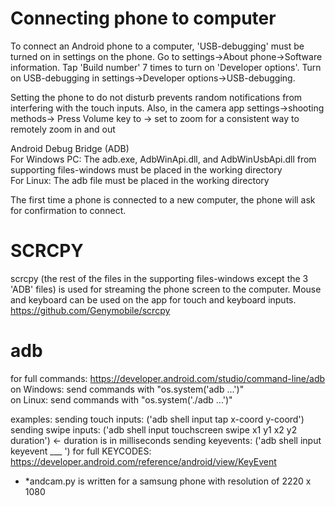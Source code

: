 # Connecting phone to computer 
To connect an Android phone to a computer, 'USB-debugging' must be turned on in settings on the phone. Go to settings->About phone->Software information. Tap 'Build number' 7 times to turn on 'Developer options'. Turn on USB-debugging in settings->Developer options->USB-debugging. <br />

Setting the phone to do not disturb prevents random notifications from interfering with the touch inputs. Also, in the camera app settings->shooting methods-> Press Volume key to -> set to zoom for a consistent way to remotely zoom in and out<br />

Android Debug Bridge (ADB) <br />
For Windows PC: The adb.exe, AdbWinApi.dll, and AdbWinUsbApi.dll from supporting files-windows must be placed in the working directory <br />
For Linux: The adb file must be placed in the working directory <br />

The first time a phone is connected to a new computer, the phone will ask for confirmation to connect. <br />

# SCRCPY 
scrcpy (the rest of the files in the supporting files-windows except the 3 'ADB' files) is used for streaming the phone screen to the computer. Mouse and keyboard can be used on the app for touch and keyboard inputs. <br />
https://github.com/Genymobile/scrcpy 

# adb 
for full commands: https://developer.android.com/studio/command-line/adb <br />
on Windows: send commands with "os.system('adb ...')" <br />
on Linux: send commands with "os.system('./adb ...')" <br />

examples:
sending touch inputs: ('adb shell input tap x-coord y-coord')
sending swipe inputs: ('adb shell input touchscreen swipe x1 y1 x2 y2 duration') <- duration is in milliseconds 
sending keyevents: ('adb shell input keyevent ___ ') for full KEYCODES: https://developer.android.com/reference/android/view/KeyEvent

* *andcam.py is written for a samsung phone with resolution of 2220 x 1080
